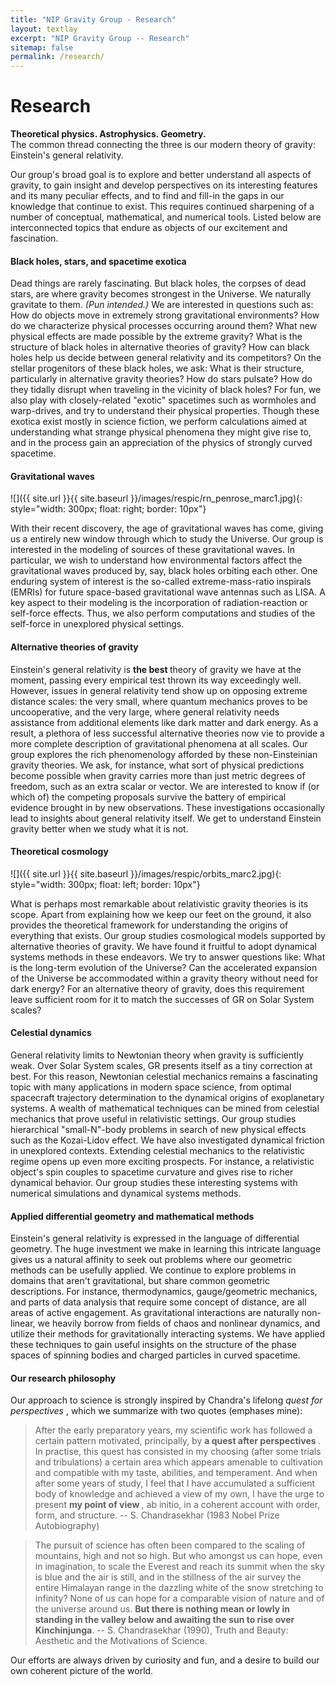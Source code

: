 ```yaml
---
title: "NIP Gravity Group - Research"
layout: textlay
excerpt: "NIP Gravity Group -- Research"
sitemap: false
permalink: /research/
---
```


# Research

<b> Theoretical physics. Astrophysics. Geometry.</b> <br> The common thread connecting the three is our modern theory of gravity: Einstein's general relativity.

Our group's broad goal is to explore and better understand all aspects of gravity, to gain insight and develop perspectives on its interesting features and its many peculiar effects, and to find and fill-in the gaps in our knowledge that continue to exist. This requires continued sharpening of a number of conceptual, mathematical, and numerical tools. Listed below are interconnected topics that endure as objects of our excitement and fascination. 

#### Black holes, stars, and spacetime exotica

Dead things are rarely fascinating. But black holes, the corpses of dead stars, are where gravity becomes strongest in the Universe. We naturally gravitate to them. <i> (Pun intended.) </i> We are interested in questions such as: How do objects move in extremely strong gravitational environments? How do we characterize physical processes occurring around them? What new physical effects are made possible by the extreme gravity? What is the structure of black holes in alternative theories of gravity? How can black holes help us decide between general relativity and its competitors? On the stellar progenitors of these black holes, we ask: What is their structure, particularly in alternative gravity theories? How do stars pulsate? How do they tidally disrupt when traveling in the vicinity of black holes? For fun, we also play with closely-related "exotic" spacetimes such as wormholes and warp-drives, and try to understand their physical properties. Though these exotica exist mostly in science fiction, we perform calculations aimed at understanding what strange physical phenomena they might give rise to, and in the process gain an appreciation of the physics of strongly curved spacetime.  

#### Gravitational waves
 
![]({{ site.url }}{{ site.baseurl }}/images/respic/rn_penrose_marc1.jpg){: style="width: 300px; float: right; border: 10px"}

With their recent discovery, the age of gravitational waves has come, giving us a entirely new window through which to study the Universe. Our group is interested in the modeling of sources of these gravitational waves. In particular, we wish to understand how environmental factors affect the gravitational waves produced by, say, black holes orbiting each other. One enduring system of interest is the so-called extreme-mass-ratio inspirals (EMRIs) for future space-based gravitational wave antennas such as LISA. A key aspect to their modeling is the incorporation of radiation-reaction or self-force effects. Thus, we also perform computations and studies of the self-force in unexplored physical settings. 

#### Alternative theories of gravity

Einstein's general relativity is <b> the best </b> theory of gravity we have at the moment, passing every empirical test thrown its way exceedingly well.
However, issues in general relativity tend show up on opposing extreme distance scales: the very small, where quantum mechanics proves to be uncooperative, and the very large, where general relativity needs assistance from additional elements like dark matter and dark energy. As a result, a plethora of less successful alternative theories now vie to provide a more complete description of gravitational phenomena at all scales. Our group explores the rich phenomenology afforded by these non-Einsteinian gravity theories. We ask, for instance, what sort of physical predictions become possible when gravity carries more than just metric degrees of freedom, such as an extra scalar or vector. We are interested to know if (or which of) the competing proposals survive the battery of empirical evidence brought in by new observations. These investigations occasionally lead to insights about general relativity itself. We get to understand Einstein gravity better when we study what it is not. 

#### Theoretical cosmology

![]({{ site.url }}{{ site.baseurl }}/images/respic/orbits_marc2.jpg){: style="width: 300px; float: left; border: 10px"}

What is perhaps most remarkable about relativistic gravity theories is its scope. Apart from explaining how we keep our feet on the ground, it also provides the theoretical framework for understanding the origins of everything that exists. Our group studies cosmological models supported by alternative theories of gravity. We have found it fruitful to adopt dynamical systems methods in these endeavors. We try to answer questions like: What is the long-term evolution of the Universe? Can the accelerated expansion of the Universe be accommodated within a gravity theory without need for dark energy? For an alternative theory of gravity, does this requirement leave sufficient room for it to match the successes of GR on Solar System scales? 

#### Celestial dynamics

General relativity limits to Newtonian theory when gravity is sufficiently weak. Over Solar System scales, GR presents itself as a tiny correction at best. For this reason, Newtonian celestial mechanics remains a fascinating topic with many applications in modern space science, from optimal spacecraft trajectory determination to the dynamical origins of exoplanetary systems. A wealth of mathematical techniques can be mined from celestial mechanics that prove useful in relativistic settings. Our group studies hierarchical "small-N"-body problems in search of new physical effects such as the Kozai-Lidov effect. We have also investigated dynamical friction in unexplored contexts. Extending celestial mechanics to the relativistic regime opens up even more exciting prospects. For instance, a relativistic object's spin couples to spacetime curvature and gives rise to richer dynamical behavior. Our group studies these interesting systems with numerical simulations and dynamical systems methods. 

#### Applied differential geometry and mathematical methods

Einstein's general relativity is expressed in the language of differential geometry. The huge investment we make in learning this intricate language gives us a natural affinity to seek out problems where our geometric methods can be usefully applied. We continue to explore problems in domains that aren't gravitational, but share common geometric descriptions. For instance, thermodynamics, gauge/geometric mechanics, and parts of data analysis that require some concept of distance, are all areas of active engagement. As gravitational interactions are naturally non-linear, we heavily borrow from fields of chaos and nonlinear dynamics, and utilize their methods for gravitationally interacting systems. We have applied these techniques to gain useful insights on the structure of the phase spaces of spinning bodies and charged particles in curved spacetime.  

#### Our research philosophy

Our approach to science is strongly inspired by Chandra's lifelong <i> quest for perspectives </i>, which we summarize with two quotes (emphases mine):

> After the early preparatory years, my scientific work has followed a certain pattern motivated, principally, by <b> a quest after perspectives </b>. In practise, this quest has consisted in my choosing (after some trials and tribulations) a certain area which appears amenable to cultivation and compatible with my taste, abilities, and temperament. And when after some years of study, I feel that I have accumulated a sufficient body of knowledge and achieved a view of my own, I have the urge to present <b> my point of view </b>, ab initio, in a coherent account with order, form, and structure. -- S. Chandrasekhar (1983 Nobel Prize Autobiography)

> The pursuit of science has often been compared to the scaling of mountains, high and not so high. But who amongst us can hope, even in imagination, to scale the Everest and reach its summit when the sky is blue and the air is still, and in the stillness of the air survey the entire Himalayan range in the dazzling white of the snow stretching to infinity? None of us can hope for a comparable vision of nature and of the universe around us. <b> But there is nothing mean or lowly in standing in the valley below and awaiting the sun to rise over Kinchinjunga</b>. -- S. Chandrasekhar (1990), Truth and Beauty: Aesthetic and the Motivations of Science.

Our efforts are always driven by curiosity and fun, and a desire to build our own coherent picture of the world. 
